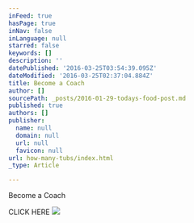 ```yaml
---
inFeed: true
hasPage: true
inNav: false
inLanguage: null
starred: false
keywords: []
description: ''
datePublished: '2016-03-25T03:54:39.095Z'
dateModified: '2016-03-25T02:37:04.884Z'
title: Become a Coach
author: []
sourcePath: _posts/2016-01-29-todays-food-post.md
published: true
authors: []
publisher:
  name: null
  domain: null
  url: null
  favicon: null
url: how-many-tubs/index.html
_type: Article

---
```

Become a Coach

CLICK HERE
![](https://s3-us-west-2.amazonaws.com/the-grid-img/p/de58bab91cba1ab04d486bf02ad09f726f8ecf54.jpg)